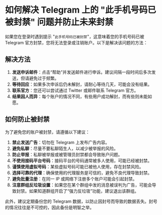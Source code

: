 # 如何解决 Telegram 上的 "此手机号码已被封禁" 问题并防止未来封禁

如果您在登录时遇到提示 "`此手机号码已被封禁`"，这意味着您的手机号码已被 Telegram 官方封禁，您将无法登录或注销账户。以下是解决该问题的方法：

## 解决方法

1. **发送申诉邮件**：点击“帮助”并发送邮件进行申诉。建议间隔一段时间后多次发送，但请避免过于频繁。
2. **等待回应**：如果多次申诉后仍未解封，请耐心等待几天，可能会没有结果。
3. **联系官方**：您还可以尝试通过 Twitter 或邮件联系 Telegram 官方。
4. **结果因人而异**：每个账户的情况不同，有些用户成功解封，而有些则未能如愿。

## 如何防止被封禁

为了避免您的账户被封禁，请遵循以下建议：

1. **禁止发送广告**：切勿在 Telegram 上发布广告内容。
2. **避免私聊**：尽量不要私聊陌生人，以减少被举报的风险。
3. **防止举报**：私聊被举报或被管理员封禁都会导致账户问题。
4. **不使用接码平台号码**：接码平台的号码通常被多人使用，可能已经被封禁。
5. **谨慎使用虚拟号码**：某些虚拟号码可能已被他人使用，存在封禁风险。
6. **选择可靠的代理**：确保使用的代理服务是可信的，避免不良代理导致封禁。
7. **避免批量注册**：在同一 IP 或网络下注册多个账户可能会引起封禁。
8. **注意群组反垃圾设置**：如果您在某个群组中发的消息被误判为广告，可能会导致封禁。如果知道群组开启了“强力反垃圾”功能，建议退出该群组。

此外，建议定期备份您的 Telegram 数据，以防止因封号而导致的数据丢失。封号的情况往往是不可控的，因此备份是明智之举。